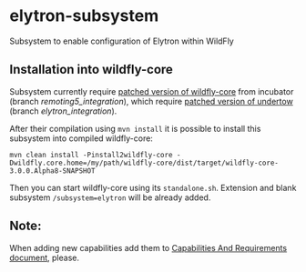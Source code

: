 elytron-subsystem
=================

Subsystem to enable configuration of Elytron within WildFly

Installation into wildfly-core
------------------------------

Subsystem currently require [patched version of wildfly-core](https://github.com/wildfly-security-incubator/wildfly-core/tree/remoting5_integration) from incubator (branch *remoting5_integration*), which require [patched version of undertow](https://github.com/wildfly-security-incubator/undertow/tree/elytron_integration) (branch *elytron_integration*).

After their compilation using `mvn install` it is possible to install this subsystem into compiled wildfly-core:

```
mvn clean install -Pinstall2wildfly-core -Dwildfly.core.home=/my/path/wildfly-core/dist/target/wildfly-core-3.0.0.Alpha8-SNAPSHOT
```

Then you can start wildfly-core using its `standalone.sh`. Extension and blank subsystem `/subsystem=elytron` will be already added.

**Note:**
-----
When adding new capabilities add them to [Capabilities And Requirements document](https://developer.jboss.org/wiki/WildFlySecurityElytron-CapabilitiesAndRequirements-Reference), please.
